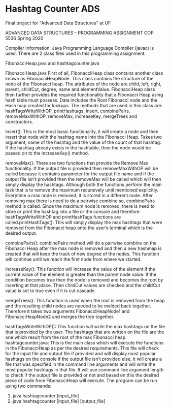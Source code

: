 # Hashtag Counter ADS 

Final project for "Advanced Data Structures" at UF

ADVANCED DATA STRUCTURES – PROGRAMMING ASSIGNMENT
COP 5536 Spring 2020

Compiler Information: Java Programming Language Compiler (javac) is used.
There are 2 class files used in this programming assignment.

FibonacciHeap.java and hashtagcounter.java

FibonacciHeap.java
First of all, FibonacciHeap class contains another class known as FibonacciHeapNode. This class
contains the structure of the node of the Fibonacci heap. The attributes of the node are child, left,
right, parent, childCut, degree, name and elementValue.
FibonacciHeap class then further provides the required functionality that a Fibonacci Heap using hash
table must possess. Data includes the Root Fibonacci node and the Hash map created for lookups. The
methods that are used in this class are:
hashTagsWriteWithOP, printHashtags, insert, combinePairs, removeMaxWithOP, removeMax,
increaseKey, mergeTrees and constructors.

Insert():
This is the most basic functionality, it will create a node and then insert that node with the hashtag
name into the Fibonacci Heap. Takes two argument, name of the hashtag and the value of the count
of that hashtag. If the hashtag already exists in the hashtable, then the node would be passed on to
the increaseKey() method.

removeMax():
There are two functions that provide the Remove Max functionality. If the output file is provided then
removeMaxWithOP will be called because it contains parameter for the output file name and if the
output file isn’t provided then the removeMax will be called which will then simply display the
hashtags. Although both the functions perform the main task that is to remove the maximum
recursively until mentioned explicitly. Everytime a max node is removed, it is stored in a different
node. After removing max there is need to do a pairwise combine so, combinePairs method is called.
Since the maximum node is removed, there is need to store or print the hashtag into a file or the
console and therefore hashTagsWriteWithOP and printHashTags functions are called.printHashTags():
This will simply display the max hashtags that were removed from the Fibonacci heap onto the user’s
terminal which is the desired output.

combinePairs():
combinePairs method will do a pairwise combine on the Fibonacci Heap after the max node is removed
and then a new hashmap is created that will keep the track of new degree of the nodes. This function
will continue until we reach the first node from where we started.

increaseKey():
This function will increase the value of the element if the current value of the element is greater than
the parent node value. If the condition becomes true then the node is removed and becomes the root
by inserting at that place. Then childCut values are checked and the childCut value is set to true even
if it is cut cascade.

mergeTrees():
This function is used when the root is removed from the heap and the resulting child nodes are needed
to be melded back together. Therefore it takes two arguments FibonacciHeapNode1 and
FibonacciHeapNode2 and merges the tree together.

hashTagsWriteWithOP():
This function will write the max hashtags on the file that is provided by the user. The hashtags that
are written on the file are the one which result from the root of the max Fibonacci heap.
hashtagcounter.java:
This is the main class which will execute the functions in the FibonacciHeap as per the desired
requirements. This file will check for the input file and output file if provided and will display most
popular hashtags on the console if the output file isn’t provided else, it will create a file that was
specified in the command line arguments and will write the most popular hashtags in that file.
It will use command line argument length to check if the output file is provided or not and based on
this the desired piece of code from FibonacciHeap will execute.
The program can be run using two commands:
1. java hashtagcounter [input_file]
2. java hashtagcounter [input_file] [output_file]
